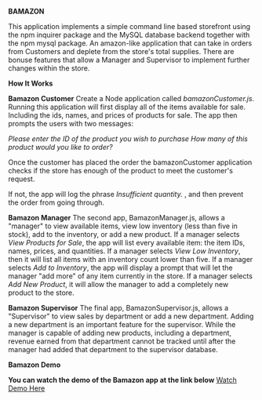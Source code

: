 **BAMAZON**

This application implements a simple command line based storefront using the npm inquirer package and the MySQL database backend together with the npm mysql package. 
An amazon-like application that can take in orders from Customers and deplete from the store's total supplies. There are bonuse features that allow a Manager and Supervisor to implement further changes within the store. 

**How It Works**

**Bamazon Customer**
Create a Node application called *bamazonCustomer.js*. Running this application will first display all of the items available for sale. Including the ids, names, and prices of products for sale. The app then prompts the users with two messages:

   *Please enter the ID of the product you wish to purchase*
   *How many of this product would you like to order?*

Once the customer has placed the order the bamazonCustomer application checks if the store has enough of the product to meet the customer's request.

   If not, the app will log the phrase *Insufficient quantity.* , and then prevent the order from going through.


**Bamazon Manager**
 The second app, BamazonManager.js, allows a "manager" to view available items, view low inventory (less than five in stock), add to the inventory, or add a new product.
 If a manager selects *View Products for Sale*, the app will list every available item: the item IDs, names, prices, and quantities.
 If a manager selects *View Low Inventory*, then it will list all items with an inventory count lower than five.
 If a manager selects *Add to Inventory*, the app will display a prompt that will let the manager "add more" of any item currently in the store.
 If a manager selects *Add New Product*, it will allow the manager to add a completely new product to the store.


 **Bamazon Supervisor**
 The final app, BamazonSupervisor.js, allows a "Supervisor" to view sales by department or add a new department. Adding a new department is an important feature for the supervisor. While the manager is capable of adding new products, including a department, revenue earned from that department cannot be tracked until after the manager had added that department to the supervisor database.

 **Bamazon Demo**

**You can watch the demo of the Bamazon app at the link below** 
[Watch Demo Here](https://drive.google.com/open?id=0B-Q5YseOmHMzRlpwTmpqR1dKNjA)

